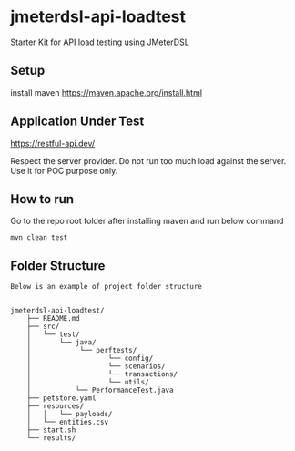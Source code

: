 # jmeterdsl-api-loadtest
Starter Kit for API load testing using JMeterDSL

## Setup

install maven https://maven.apache.org/install.html


## Application Under Test 

https://restful-api.dev/

Respect the server provider. Do not run too much load against the server. Use it for POC purpose only.


## How to run
Go to the repo root folder after installing maven and run below command

````
mvn clean test
`````


## Folder Structure

    Below is an example of project folder structure

 
    jmeterdsl-api-loadtest/
        ├── README.md
        ├── src/
        │   └── test/
        │       └── java/
        │            └── perftests/
        │                   └── config/
        │                   └── scenarios/
        │                   └── transactions/
        │                   └── utils/
        │           └── PerformanceTest.java
        ├── petstore.yaml
        ├── resources/
        │   │   └── payloads/
        │   └── entities.csv
        ├── start.sh
        └── results/


